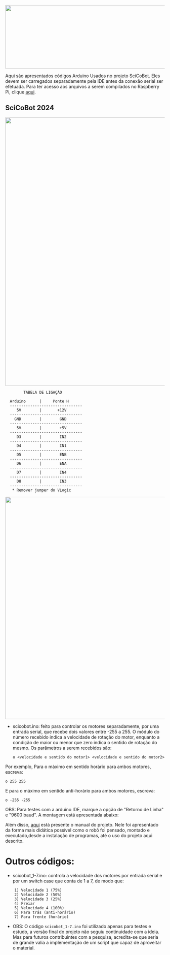 <p align="center">
  <img src="https://github.com/RoboPatos/scicobot_2ino/blob/main/outros_arquivos/LOGO.png"/ height="200" width="1080">
</p>

Aqui são apresentados códigos Arduino Usados no projeto SciCoBot. Eles devem ser carregados separadamente pela IDE antes da conexão serial ser efetuada. Para ter acesso aos arquivos a serem compilados no Raspberry Pi, clique [aqui](https://github.com/RoboPatos/serial_motor_demo.git).

## SciCoBot 2024

<p align="center">
  <img src="https://github.com/RoboPatos/scicobot_2ino/blob/main/outros_arquivos/scicobot.png"/ height="845" width="770">
</p>

            TABELA DE LIGAÇÃO

      Arduino      |     Ponte H
      --------------------------------
         5V        |       +12V
      --------------------------------
        GND        |        GND
      --------------------------------
         5V        |        +5V
      --------------------------------
         D3        |        IN2
      --------------------------------
         D4        |        IN1
      --------------------------------
         D5        |        ENB
      --------------------------------
         D6        |        ENA
      --------------------------------
         D7        |        IN4
      --------------------------------
         D8        |        IN3
      --------------------------------
       * Remover jumper do VLogic

<p align="center">
  <img src="https://github.com/RoboPatos/scicobot_2ino/blob/main/outros_arquivos/Montagem_comentada.png"/ height="700" width="1080">
</p>

 * scicobot.ino: feito para controlar os motores separadamente, por uma entrada serial, que recebe dois valores entre -255 a 255. O módulo do número recebido indica a velocidade de rotação do motor, enquanto a condição de maior ou menor que zero indica o sentido de rotação do mesmo. Os parâmetros a serem recebidos são:

    `o <velocidade e sentido do motor1> <velocidade e sentido do motor2>`

Por exemplo, Para o máximo em sentido horário para ambos motores, escreva: 

    o 255 255
    

E para o máximo em sentido anti-horário para ambos motores, escreva: 

    o -255 -255


OBS: Para testes com a arduino IDE, marque a opção de "Retorno de Linha" e "9600 baud". A montagem está apresentada abaixo:



Além disso, [aqui](https://github.com/RoboPatos/scicobot_2ino/blob/main/outros_arquivos/Guia%20SciCoBot%20Motor.docx) está presente o manual do projeto. Nele foi apresentado da forma mais didática possível como o robô foi pensado, montado e executado,desde a instalação de programas, até o uso do projeto aqui descrito.

# Outros códigos:

 * scicobot_1-7.ino: controla a velocidade dos motores por entrada serial e por um switch case que conta de 1 a 7, de modo que:
```
    1) Velocidade 1 (75%)
    2) Velocidade 2 (50%)
    3) Velocidade 3 (25%)
    4) Freiar
    5) Velocidade 4 (100%)
    6) Para trás (anti-horário)
    7) Para frente (horário)
```
 * OBS: O código `scicobot_1-7.ino` foi utilizado apenas para testes e estudo, a versão final do projeto não seguiu continuidade com a ideia. Mas para futuros contribuintes com a pesquisa, acredita-se que seria de grande valia a implementação de um script que capaz de aproveitar o material.